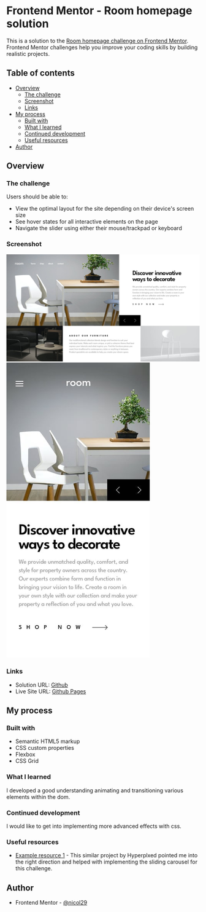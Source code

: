 # Frontend Mentor - Room homepage solution

This is a solution to the [Room homepage challenge on Frontend Mentor](https://www.frontendmentor.io/challenges/room-homepage-BtdBY_ENq). Frontend Mentor challenges help you improve your coding skills by building realistic projects. 

## Table of contents

- [Overview](#overview)
  - [The challenge](#the-challenge)
  - [Screenshot](#screenshot)
  - [Links](#links)
- [My process](#my-process)
  - [Built with](#built-with)
  - [What I learned](#what-i-learned)
  - [Continued development](#continued-development)
  - [Useful resources](#useful-resources)
- [Author](#author)

## Overview

### The challenge

Users should be able to:

- View the optimal layout for the site depending on their device's screen size
- See hover states for all interactive elements on the page
- Navigate the slider using either their mouse/trackpad or keyboard

### Screenshot

![](./design/desktop-design-slide-1.jpg)
![](./design/mobile-design.jpg)

### Links

- Solution URL: [Github](https://github.com/nicol29/room-homepage-fm)
- Live Site URL: [Github Pages](https://nicol29.github.io/room-homepage-fm/)

## My process

### Built with

- Semantic HTML5 markup
- CSS custom properties
- Flexbox
- CSS Grid

### What I learned

I developed a good understanding animating and transitioning various elements within the dom. 

### Continued development

I would like to get into implementing more advanced effects with css.

### Useful resources

- [Example resource 1](https://codepen.io/Hyperplexed/pen/oNqVyjo) - This similar project by Hyperplxed pointed me into the right direction and helped with implementing the sliding carousel for this challenge.

## Author

- Frontend Mentor - [@nicol29](https://www.frontendmentor.io/profile/nicol29)
